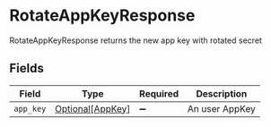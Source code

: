 # RotateAppKeyResponse

RotateAppKeyResponse returns the new app key with rotated secret


## Fields

| Field                                             | Type                                              | Required                                          | Description                                       |
| ------------------------------------------------- | ------------------------------------------------- | ------------------------------------------------- | ------------------------------------------------- |
| `app_key`                                         | [Optional[AppKey]](../../models/shared/appkey.md) | :heavy_minus_sign:                                | An user AppKey                                    |